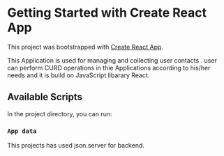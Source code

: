 # Getting Started with Create React App

This project was bootstrapped with [Create React App](https://github.com/facebook/create-react-app).

This Application is used for managing and collecting user contacts .
user can perform CURD operations in thie Applications according to his/her needs and it is build on JavaScript libarary React.

## Available Scripts

In the project directory, you can run:

### `App data`

This projects has used json.server for backend.
